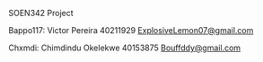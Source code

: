 SOEN342 Project

Bappo117:
Victor Pereira 40211929
ExplosiveLemon07@gmail.com

Chxmdi:
Chimdindu Okelekwe 40153875
Bouffddy@gmail.com
